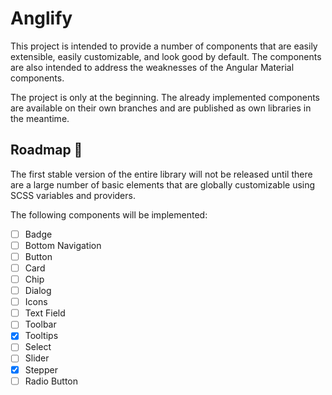 # Anglify

This project is intended to provide a number of components that are easily extensible, easily customizable, and look
good by default. The components are also intended to address the weaknesses of the Angular Material components.

The project is only at the beginning. The already implemented components are available on their own branches and are
published as own libraries in the meantime.

## Roadmap 🚏

The first stable version of the entire library will not be released until there are a large number of basic elements
that are globally customizable using SCSS variables and providers.

The following components will be implemented:

- [ ] Badge
- [ ] Bottom Navigation
- [ ] Button
- [ ] Card
- [ ] Chip
- [ ] Dialog
- [ ] Icons
- [ ] Text Field
- [ ] Toolbar
- [x] Tooltips
- [ ] Select
- [ ] Slider
- [x] Stepper
- [ ] Radio Button
